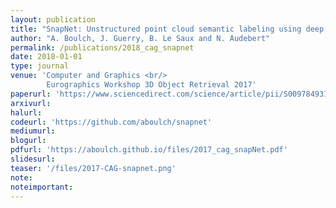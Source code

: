 ```yaml
---
layout: publication
title: "SnapNet: Unstructured point cloud semantic labeling using deep segmentation networks"
author: "A. Boulch, J. Guerry, B. Le Saux and N. Audebert"
permalink: /publications/2018_cag_snapnet
date: 2018-01-01
type: journal
venue: 'Computer and Graphics <br/>
        Eurographics Workshop 3D Object Retrieval 2017'
paperurl: 'https://www.sciencedirect.com/science/article/pii/S0097849317301942'
arxivurl: 
halurl: 
codeurl: 'https://github.com/aboulch/snapnet'
mediumurl: 
blogurl: 
pdfurl: 'https://aboulch.github.io/files/2017_cag_snapNet.pdf'
slidesurl: 
teaser: '/files/2017-CAG-snapnet.png'
note:
noteimportant: 
---		
```

						 
